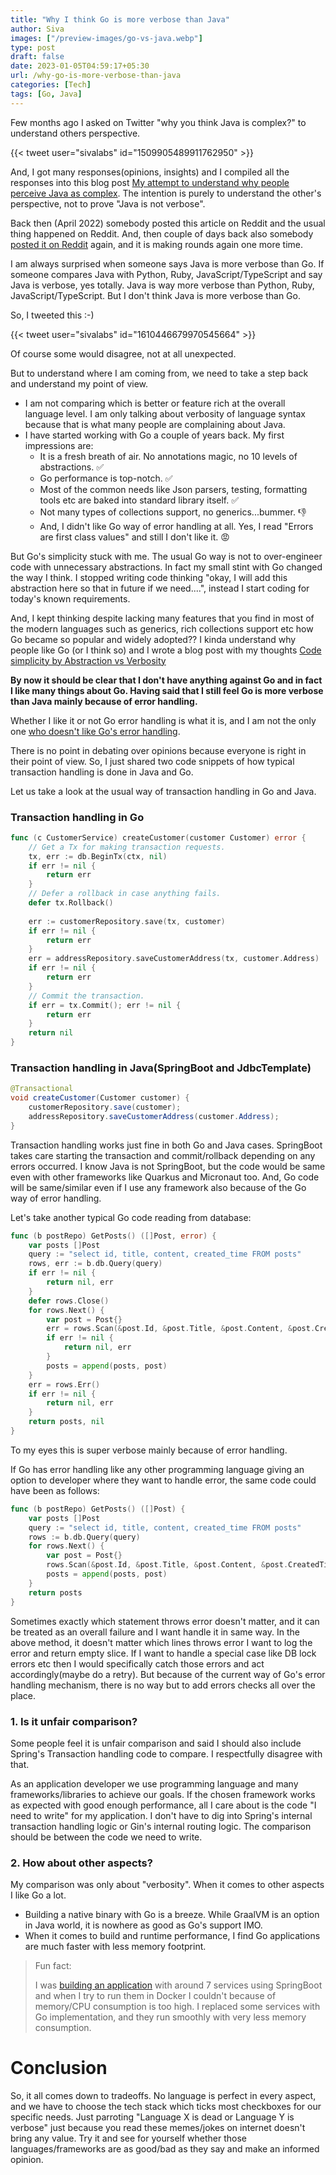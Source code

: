 ```yaml
---
title: "Why I think Go is more verbose than Java"
author: Siva
images: ["/preview-images/go-vs-java.webp"]
type: post
draft: false
date: 2023-01-05T04:59:17+05:30
url: /why-go-is-more-verbose-than-java
categories: [Tech]
tags: [Go, Java]
---
```

Few months ago I asked on Twitter "why you think Java is complex?" to understand others perspective.

{{< tweet user="sivalabs" id="1509905489911762950" >}}

And, I got many responses(opinions, insights) 
and I compiled all the responses into this blog post [My attempt to understand why people perceive Java as complex](https://www.sivalabs.in/my-attempt-to-understand-why-people-perceive-java-as-complex/).
The intention is purely to understand the other's perspective, not to prove "Java is not verbose".

Back then (April 2022) somebody posted this article on Reddit and the usual thing happened on Reddit.
And, then couple of days back also somebody [posted it on Reddit](https://www.reddit.com/r/java/comments/102cfti/my_attempt_to_understand_why_people_perceive_java/) again, and it is making rounds again one more time.

I am always surprised when someone says Java is more verbose than Go.
If someone compares Java with Python, Ruby, JavaScript/TypeScript and say Java is verbose, yes totally.
Java is way more verbose than Python, Ruby, JavaScript/TypeScript. But I don't think Java is more verbose than Go.

So, I tweeted this :-)

{{< tweet user="sivalabs" id="1610446679970545664" >}}

Of course some would disagree, not at all unexpected.

But to understand where I am coming from, we need to take a step back and understand my point of view.

* I am not comparing which is better or feature rich at the overall language level. I am only talking about verbosity of language syntax because that is what many people are complaining about Java.
* I have started working with Go a couple of years back. My first impressions are:
  * It is a fresh breath of air. No annotations magic, no 10 levels of abstractions. :white_check_mark:
  * Go performance is top-notch. :white_check_mark:
  * Most of the common needs like Json parsers, testing, formatting tools etc are baked into standard library itself. :white_check_mark:
  * Not many types of collections support, no generics...bummer. :thumbsdown:
  * And, I didn't like Go way of error handling at all. Yes, I read "Errors are first class values" and still I don't like it. :rage:

But Go's simplicity stuck with me. The usual Go way is not to over-engineer code with unnecessary abstractions.
In fact my small stint with Go changed the way I think. 
I stopped writing code thinking "okay, I will add this abstraction here so that in future if we need....", instead I start coding for today's known requirements.

And, I kept thinking despite lacking many features that you find in most of the modern languages such as generics, rich collections support etc how Go became so popular and widely adopted??
I kinda understand why people like Go (or I think so) and I wrote a blog post with my thoughts [Code simplicity by Abstraction vs Verbosity](https://www.sivalabs.in/code-simplicity-by-abstraction-vs-verbosity/)

**By now it should be clear that I don't have anything against Go and in fact I like many things about Go.
Having said that I still feel Go is more verbose than Java mainly because of error handling.**

Whether I like it or not Go error handling is what it is, and I am not the only one [who doesn't like Go's error handling](https://github.com/ksimka/go-is-not-good).

There is no point in debating over opinions because everyone is right in their point of view.
So, I just shared two code snippets of how typical transaction handling is done in Java and Go.

Let us take a look at the usual way of transaction handling in Go and Java.

### Transaction handling in Go

```go
func (c CustomerService) createCustomer(customer Customer) error {
    // Get a Tx for making transaction requests.
    tx, err := db.BeginTx(ctx, nil)
    if err != nil {
        return err
    }
    // Defer a rollback in case anything fails.
    defer tx.Rollback()
    
    err := customerRepository.save(tx, customer)
    if err != nil {
        return err
    }
    err = addressRepository.saveCustomerAddress(tx, customer.Address)
    if err != nil {
        return err
    }
    // Commit the transaction.
    if err = tx.Commit(); err != nil {
        return err
    }
    return nil
}
```

### Transaction handling in Java(SpringBoot and JdbcTemplate)

```java
@Transactional
void createCustomer(Customer customer) {
    customerRepository.save(customer);
    addressRepository.saveCustomerAddress(customer.Address);
}
```

Transaction handling works just fine in both Go and Java cases. 
SpringBoot takes care starting the transaction and commit/rollback depending on any errors occurred.
I know Java is not SpringBoot, but the code would be same even with other frameworks like Quarkus and Micronaut too.
And, Go code will be same/similar even if I use any framework also because of the Go way of error handling.

Let's take another typical Go code reading from database:

```go
func (b postRepo) GetPosts() ([]Post, error) {
	var posts []Post
	query := "select id, title, content, created_time FROM posts"
	rows, err := b.db.Query(query)
	if err != nil {
		return nil, err
	}
	defer rows.Close()
	for rows.Next() {
		var post = Post{}
		err = rows.Scan(&post.Id, &post.Title, &post.Content, &post.CreatedTime)
		if err != nil {
			return nil, err
		}
		posts = append(posts, post)
	}
	err = rows.Err()
	if err != nil {
		return nil, err
	}
	return posts, nil
}
```

To my eyes this is super verbose mainly because of error handling.

If Go has error handling like any other programming language giving an option to developer where they want to handle error, 
the same code could have been as follows:

```go
func (b postRepo) GetPosts() ([]Post) {
	var posts []Post
	query := "select id, title, content, created_time FROM posts"
	rows := b.db.Query(query)
	for rows.Next() {
		var post = Post{}
		rows.Scan(&post.Id, &post.Title, &post.Content, &post.CreatedTime)
		posts = append(posts, post)
	}
	return posts
}
```
Sometimes exactly which statement throws error doesn't matter, and it can be treated as an overall failure and I want handle it in same way.
In the above method, it doesn't matter which lines throws error I want to log the error and return empty slice.
If I want to handle a special case like DB lock errors etc then I would specifically catch those errors and act accordingly(maybe do a retry).
But because of the current way of Go's error handling mechanism, there is no way but to add errors checks all over the place.

### 1. Is it unfair comparison? 
Some people feel it is unfair comparison and said I should also include Spring's Transaction handling code to compare.
I respectfully disagree with that.

As an application developer we use programming language and many frameworks/libraries to achieve our goals.
If the chosen framework works as expected with good enough performance, all I care about is the code "I need to write" for my application.
I don't have to dig into Spring's internal transaction handling logic or Gin's internal routing logic.
The comparison should be between the code we need to write.

### 2. How about other aspects?
My comparison was only about "verbosity". When it comes to other aspects I like Go a lot.
* Building a native binary with Go is a breeze. While GraalVM is an option in Java world, it is nowhere as good as Go's support IMO.
* When it comes to build and runtime performance, I find Go applications are much faster with less memory footprint.

> Fun fact: 
> 
> I was [building an application](https://github.com/orgs/sivalabs-bookstore/repositories) with around 7 services using SpringBoot and when I try to run them in Docker I couldn't because of memory/CPU consumption is too high.
> I replaced some services with Go implementation, and they run smoothly with very less memory consumption.

# Conclusion
So, it all comes down to tradeoffs. No language is perfect in every aspect, and we have to choose the tech stack which ticks most checkboxes for our specific needs.
Just parroting "Language X is dead or Language Y is verbose" just because you read these memes/jokes on internet doesn't bring any value.
Try it and see for yourself whether those languages/frameworks are as good/bad as they say and make an informed opinion.
